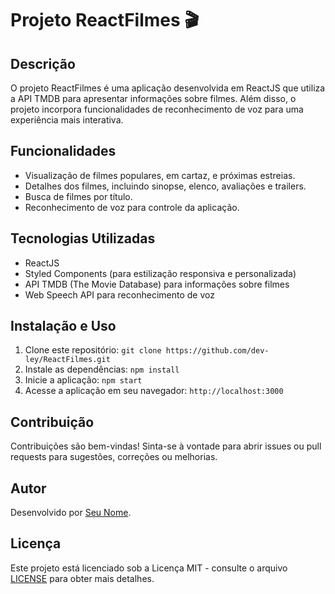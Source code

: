 # Projeto ReactFilmes 🎬

## Descrição
O projeto ReactFilmes é uma aplicação desenvolvida em ReactJS que utiliza a API TMDB para apresentar informações sobre filmes. Além disso, o projeto incorpora funcionalidades de reconhecimento de voz para uma experiência mais interativa.

## Funcionalidades
- Visualização de filmes populares, em cartaz, e próximas estreias.
- Detalhes dos filmes, incluindo sinopse, elenco, avaliações e trailers.
- Busca de filmes por título.
- Reconhecimento de voz para controle da aplicação.

## Tecnologias Utilizadas
- ReactJS
- Styled Components (para estilização responsiva e personalizada)
- API TMDB (The Movie Database) para informações sobre filmes
- Web Speech API para reconhecimento de voz

## Instalação e Uso
1. Clone este repositório: `git clone https://github.com/dev-ley/ReactFilmes.git`
2. Instale as dependências: `npm install`
3. Inicie a aplicação: `npm start`
4. Acesse a aplicação em seu navegador: `http://localhost:3000`

## Contribuição
Contribuições são bem-vindas! Sinta-se à vontade para abrir issues ou pull requests para sugestões, correções ou melhorias.

## Autor
Desenvolvido por [Seu Nome](https://github.com/seu-usuario).

## Licença
Este projeto está licenciado sob a Licença MIT - consulte o arquivo [LICENSE](LICENSE) para obter mais detalhes.
